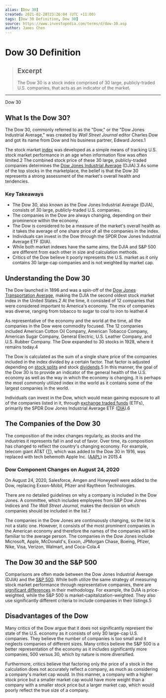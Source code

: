 ```yaml
---
alias: [Dow 30]
created: 2021-02-28T23:26:04 (UTC +11:00)
tags: [Dow 30 Definition, Dow 30]
source: https://www.investopedia.com/terms/d/dow-30.asp
author: James Chen
---
```


# Dow 30 Definition

> ## Excerpt
> The Dow 30 is a stock index comprised of 30 large, publicly-traded U.S. companies, that acts as an indicator of the market.

---

Dow 30
## What Is the Dow 30?

The Dow 30, commonly referred to as the "Dow," or the "Dow Jones Industrial Average," was created by _Wall Street Journal_ editor Charles Dow and got its name from Dow and his business partner, Edward Jones.1

The stock market [index](https://www.investopedia.com/terms/i/index.asp) was developed as a simple means of tracking U.S. stock market performance in an age when information flow was often limited.2 The combined stock price of these 30 large, publicly-traded companies determines the [Dow Jones Industrial Average](https://www.investopedia.com/terms/d/djia.asp) (DJIA).3 As some of the top stocks in the marketplace, the belief is that the Dow 30 represents a strong assessment of the market's overall health and tendencies.

### Key Takeaways

-   The Dow 30, also known as the Dow Jones Industrial Average (DJIA), consists of 30 large, publicly-traded U.S. companies.
-   The companies in the Dow are always changing, depending on their prominence within the economy.
-   The Dow is considered to be a measure of the market's overall health as it takes the average of one share price of all the companies in the index.
-   Individuals can invest in the Dow through the SPDR Dow Jones Industrial Average ETF (DIA).
-   While both market indexes have the same aims, the DJIA and S&P 500 are different from each other in size and calculation methods.
-   Critics of the Dow believe it poorly represents the U.S. market as it only contains 30 large-cap companies and is not weighted by market cap.

## Understanding the Dow 30

The Dow launched in 1896 and was a spin-off of the [Dow Jones Transportation Average](https://www.investopedia.com/terms/d/djta.asp), making the DJIA the second oldest stock market index in the United States.2 At the time, it consisted of 12 companies that were considered important to America's economy. The mix of companies was diverse, ranging from tobacco to sugar to coal to iron to leather.4

As representative of the economy and the world at the time, all the companies in the Dow were commodity focused. The 12 companies included American Cotton Oil Company, American Tobacco Company, American Sugar Company, General Electric, U.S. Leather Company, and U.S. Rubber Company. The Dow expanded to 30 stocks in 1928, where it remains today.4

The Dow is calculated as the sum of a single share price of the companies included in the index divided by a certain factor. That factor is adjusted depending on [stock splits](https://www.investopedia.com/terms/s/stocksplit.asp) and stock [dividends](https://www.investopedia.com/terms/d/dividend.asp).5 In this manner, the goal of the Dow 30 is to provide an indicator of the general health of the U.S. economy as well as the way in which the economy is changing. It is perhaps the most commonly utilized index in the world as it contains some of the largest companies in the world.

Individuals can invest in the Dow, which would mean gaining exposure to all of the companies listed in it, through [exchange traded funds](https://www.investopedia.com/terms/e/etf.asp) (ETFs), primarily the SPDR Dow Jones Industrial Average ETF ([DIA](https://www.investopedia.com/markets/quote?tvwidgetsymbol=dia)).6

## The Companies of the Dow 30

The composition of the index changes regularly, as stocks and the industries it represents fall in and out of favor. Over time, its composition has changed to reflect the country's changing economy. For example, telecom giant AT&T ([T](https://www.investopedia.com/markets/quote?tvwidgetsymbol=t)), which was added to the Dow 30 in 1916, was replaced with tech behemoth Apple Inc. ([AAPL](https://www.investopedia.com/markets/quote?tvwidgetsymbol=aapl)) in 2015.4

### Dow Component Changes on August 24, 2020

On August 24, 2020, Salesforce, Amgen and Honeywell were added to the Dow, replacing Exxon-Mobil, Pfizer and Raytheon Technologies.

There are no detailed guidelines on why a company is included in the Dow Jones. A committee, which includes employees from S&P Dow Jones Indices and _The Wall Street Journal,_ makes the decision on which companies should be included in the list.7

The companies in the Dow Jones are continuously changing, so the list is not a static one. However, it consists of the most prominent companies in the American economy and therefore the names of the companies will be familiar to the average person. The companies in the Dow Jones include Microsoft, Apple, McDonald's, Exxon, JPMorgan Chase, Boeing, Pfizer, Nike, Visa, Verizon, Walmart, and Coca-Cola.4

## The Dow 30 and the S&P 500

Comparisons are often made between the Dow Jones Industrial Average (DJIA) and the [S&P 500](https://www.investopedia.com/terms/s/sp500.asp). While both utilize the same strategy of measuring stock market performance through representative companies, there are [significant differences](https://www.investopedia.com/ask/answers/difference-between-dow-jones-industrial-average-and-sp-500/) in their methodology. For example, the DJIA is price-weighted, while the S&P 500 is market-capitalization-weighted. They also use significantly different criteria to include companies in their listings.5

## Disadvantages of the Dow

Many critics of the Dow argue that it does not significantly represent the state of the U.S. economy as it consists of only 30 large-cap U.S. companies. They believe the number of companies is too small and it neglects companies of different sizes. Many critics believe the S&P 500 is a better representation of the economy as it includes significantly more companies, 500 versus 30, which by nature is more diversified.

Furthermore, critics believe that factoring only the price of a stock in the calculation does not accurately reflect a company, as much as considering a company's market cap would. In this manner, a company with a higher stock price but a smaller market cap would have more weight than a company with a smaller stock price but a larger market cap, which would poorly reflect the true size of a company.
